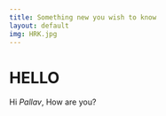 ```yaml
---
title: Something new you wish to know
layout: default
img: HRK.jpg
---
```


HELLO
=====

Hi _Pallav_, How are you?
